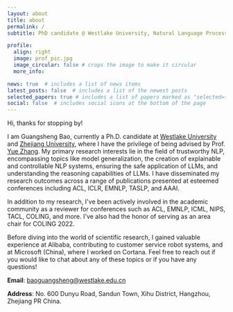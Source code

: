 ```yaml
---
layout: about
title: about
permalink: /
subtitle: PhD candidate @ Westlake University, Natural Language Processing.

profile:
  align: right
  image: prof_pic.jpg
  image_circular: false # crops the image to make it circular
  more_info: 

news: true  # includes a list of news items
latest_posts: false  # includes a list of the newest posts
selected_papers: true # includes a list of papers marked as "selected={true}"
social: false  # includes social icons at the bottom of the page
---
```



Hi, thanks for stopping by! 

I am Guangsheng Bao, currently a Ph.D. candidate at [Westlake University](https://www.westlake.edu.cn/) and [Zhejiang University](https://www.zju.edu.cn/), where I have the privilege of being advised by Prof. [Yue Zhang](https://frcchang.github.io/). My primary research interests lie in the field of trustworthy NLP, encompassing topics like model generalization, the creation of explainable and controllable NLP systems, ensuring the safe application of LLMs, and understanding the reasoning capabilities of LLMs. I have disseminated my research outcomes across a range of publications presented at esteemed conferences including ACL, ICLR, EMNLP, TASLP, and AAAI.

In addition to my research, I've been actively involved in the academic community as a reviewer for conferences such as ACL, EMNLP, ICML, NIPS, TACL, COLING, and more. I've also had the honor of serving as an area chair for COLING 2022.

Before diving into the world of scientific research, I gained valuable experience at Alibaba, contributing to customer service robot systems, and at Microsoft (China), where I worked on Cortana. Feel free to reach out if you would like to chat about any of these topics or if you have any questions!

**Email**: [baoguangsheng@westlake.edu.cn](mailto:baoguangsheng@westlake.edu.cn)

**Address**: No. 600 Dunyu Road, Sandun Town,
Xihu District, Hangzhou, Zhejiang PR China.

